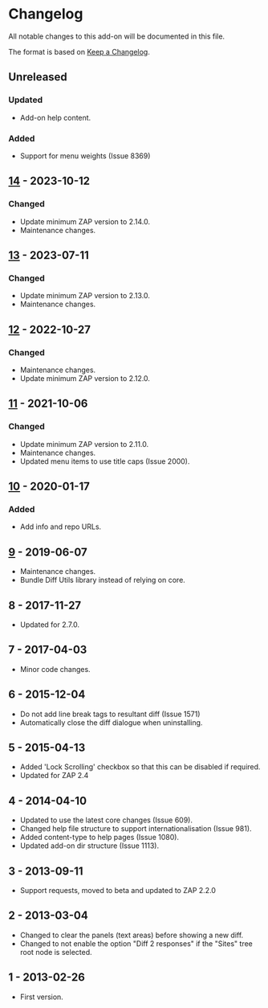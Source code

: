 # Changelog
All notable changes to this add-on will be documented in this file.

The format is based on [Keep a Changelog](https://keepachangelog.com/en/1.0.0/).

## Unreleased
### Updated
- Add-on help content.
### Added
- Support for menu weights (Issue 8369)


## [14] - 2023-10-12
### Changed
- Update minimum ZAP version to 2.14.0.
- Maintenance changes.

## [13] - 2023-07-11
### Changed
- Update minimum ZAP version to 2.13.0.
- Maintenance changes.

## [12] - 2022-10-27
### Changed
- Maintenance changes.
- Update minimum ZAP version to 2.12.0.

## [11] - 2021-10-06
### Changed
- Update minimum ZAP version to 2.11.0.
- Maintenance changes.
- Updated menu items to use title caps (Issue 2000).

## [10] - 2020-01-17
### Added
- Add info and repo URLs.

## [9] - 2019-06-07

- Maintenance changes.
- Bundle Diff Utils library instead of relying on core.

## 8 - 2017-11-27

- Updated for 2.7.0.

## 7 - 2017-04-03

- Minor code changes.

## 6 - 2015-12-04

- Do not add line break tags to resultant diff (Issue 1571)
- Automatically close the diff dialogue when uninstalling.

## 5 - 2015-04-13

- Added 'Lock Scrolling' checkbox so that this can be disabled if required.
- Updated for ZAP 2.4

## 4 - 2014-04-10

- Updated to use the latest core changes (Issue 609).
- Changed help file structure to support internationalisation (Issue 981).
- Added content-type to help pages (Issue 1080).
- Updated add-on dir structure (Issue 1113).

## 3 - 2013-09-11

- Support requests, moved to beta and updated to ZAP 2.2.0

## 2 - 2013-03-04

- Changed to clear the panels (text areas) before showing a new diff.
- Changed to not enable the option "Diff 2 responses" if the "Sites" tree root node is selected.

## 1 - 2013-02-26

- First version.

[14]: https://github.com/zaproxy/zap-extensions/releases/diff-v14
[13]: https://github.com/zaproxy/zap-extensions/releases/diff-v13
[12]: https://github.com/zaproxy/zap-extensions/releases/diff-v12
[11]: https://github.com/zaproxy/zap-extensions/releases/diff-v11
[10]: https://github.com/zaproxy/zap-extensions/releases/diff-v10
[9]: https://github.com/zaproxy/zap-extensions/releases/diff-v9
